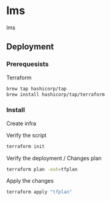 # lms
lms


## Deployment

### Prerequesists

Terraform
``` sh
brew tap hashicorp/tap
brew install hashicorp/tap/terraform
```

### Install

Create infra

Verify the script
```sh
terraform init
```

Verify the deployment / Changes plan
```sh
terraform plan -out=tfplan
```

Apply the changes
```sh
terraform apply "tfplan"
```
